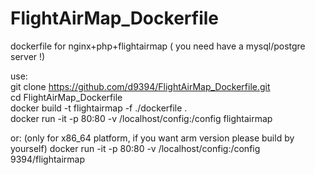 # FlightAirMap_Dockerfile   
dockerfile for nginx+php+flightairmap ( you need have a mysql/postgre server !)   

use:   
git clone https://github.com/d9394/FlightAirMap_Dockerfile.git   
cd FlightAirMap_Dockerfile   
docker build -t flightairmap -f ./dockerfile .   
docker run -it -p 80:80 -v /localhost/config:/config flightairmap   

or:   (only for x86_64 platform, if you want arm version please build by yourself)
docker run -it -p 80:80 -v /localhost/config:/config 9394/flightairmap   

